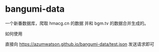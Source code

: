 # bangumi-data

一个新番数据库，爬取 hmacg.cn 的数据 并和 bgm.tv 的数据合并生成的。

如何使用

直接向 https://azumwatson.github.io/bangumi-data/test.json 发送请求即可
